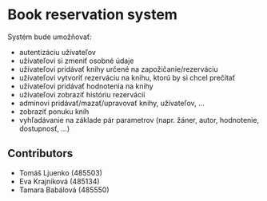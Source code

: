 # Book reservation system

Systém bude umožňovať:
- autentizáciu užívateľov
- užívateľovi si zmeniť osobné údaje
- užívateľovi pridávať knihy určené na zapožičanie/rezerváciu
- užívateľovi vytvoriť rezerváciu na knihu, ktorú by si chcel prečítať
- užívateľovi pridávať hodnotenia na knihy
- užívateľovi zobraziť históriu rezervácií
- adminovi pridávať/mazať/upravovať knihy, užívateľov, …
- zobraziť ponuku kníh
- vyhľadávanie na základe pár parametrov (napr. žáner, autor, hodnotenie, dostupnosť, …)

## Contributors

- Tomáš Ljuenko (485503)
- Eva Krajníková (485134)
- Tamara Babálová (485550)